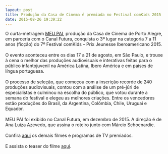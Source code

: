 ```yaml
---
layout: post
title: Produção da Casa de Cinema é premiada no Festival comKids 2015
date: 2015-08-26 19:39:22
---
```

O curta-metragem [MEU PAI](https://www.casacinepoa.com.br/filmes/meu-pai/), produção da Casa de Cinema de Porto Alegre, em parceria com o Canal Futura, conquista o 3º lugar na categoria 7 a 11 anos (ficção) do 7º Festival comKids – Prix Jeunesse Iberoamericano 2015.\
 \
O evento aconteceu entre os dias 17 a 21 de agosto, em São Paulo, e trouxe à cena o melhor das produções audiovisuais e interativas feitas para o público infantojuvenil na América Latina, Ibero América e em países de língua portuguesa.\
 \
O processo de seleção, que começou com a inscrição recorde de 240 produções audiovisuais, contou com a análise de um pré-júri de especialistas e culminou na escolha do público, que votou durante a semana do festival e elegeu as melhores criações. Entre os vencedores estão produções do Brasil, da Argentina, Colômbia, Chile, Uruguai e Equador. \
 \
MEU PAI foi exibido no Canal Futura, em dezembro de 2015. A direção é de Ana Luiza Azevedo, que assina o roteiro junto com Márcio Schoenardie. \
 \
Confira [aqui](http://comkids.com.br/festival-2015-vencedores-audiovisuais/) os demais filmes e programas de TV premiados.\
 \
E assista o teaser do filme [aqui](https://www.youtube.com/watch?v=1XJMvcTumGU).